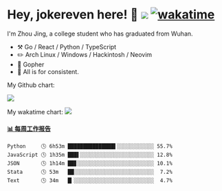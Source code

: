 # Hey, jokereven here! 👋 ![](https://visitor-badge.laobi.icu/badge?page_id=jokereven.readme) [![wakatime](https://wakatime.com/badge/user/eada5769-12fd-41f7-af3d-65254494dce1.svg)](https://wakatime.com/@eada5769-12fd-41f7-af3d-65254494dce1)

I'm Zhou Jing, a college student who has graduated from Wuhan.
-   :hammer_and_pick: Go / React / Python / TypeScript
-   :pencil2: Arch Linux / Windows / Hackintosh / Neovim
-   :seedling: Gopher
-   :thought_balloon: All is for consistent.

My Github chart:

![](https://ghchart.rshah.org/JonnieWayy)

My wakatime chart:
![](https://wakatime.com/share/@jokereven/1679dc82-4bf9-4b63-9203-390d608503de.png)

<!-- waka-box start -->
#### <a href="https://gist.github.com/9f8118785e2d128d746db5f61b0e0a2a" target="_blank">📊 每周工作报告</a>
```text
Python     🕓 6h53m ███████████████▌░░░░░░░░░░░░ 55.7%
JavaScript 🕓 1h35m ███▌░░░░░░░░░░░░░░░░░░░░░░░░ 12.8%
JSON       🕓 1h14m ██▊░░░░░░░░░░░░░░░░░░░░░░░░░ 10.1%
Stata      🕓 53m   ██░░░░░░░░░░░░░░░░░░░░░░░░░░  7.2%
Text       🕓 34m   █▎░░░░░░░░░░░░░░░░░░░░░░░░░░  4.7%
```
<!-- Powered by https://github.com/journey-ad/waka-box-go . -->
<!-- waka-box end -->
